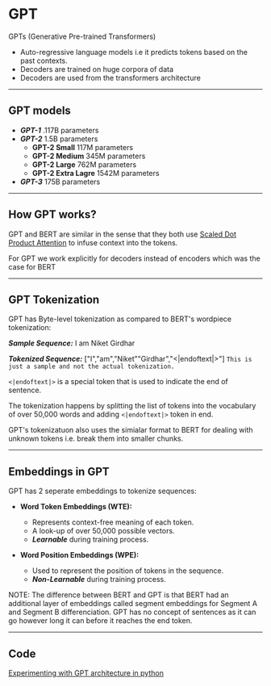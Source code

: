 # GPT

GPTs (Generative Pre-trained Transformers) 

- Auto-regressive language models i.e it predicts tokens based on the past contexts.
- Decoders are trained on huge corpora of data
- Decoders are used from the transformers architecture

---

## GPT models

- ***GPT-1*** .117B parameters
- ***GPT-2*** 1.5B parameters
    - **GPT-2 Small** 117M parameters
    - **GPT-2 Medium** 345M parameters
    - **GPT-2 Large** 762M parameters
    - **GPT-2 Extra Lagre** 1542M parameters
- ***GPT-3*** 175B parameters

---

## How GPT works?

GPT and BERT are similar in the sense that they both use [Scaled Dot Product Attention](how_transformers_use_attention.md) to infuse context into the tokens.

For GPT we work explicitly for decoders instead of encoders which was the case for BERT

---

## GPT Tokenization

GPT has Byte-level tokenization as compared to BERT's wordpiece tokenization:

***Sample Sequence:*** I am Niket Girdhar

***Tokenized Sequence:*** ["I","am","Niket""Girdhar","<|endoftext|>"] `This is just a sample and not the actual tokenization.`

`<|endoftext|>` is a special token that is used to indicate the end of sentence.

The tokenization happens by splitting the list of tokens into the vocabulary of over 50,000 words and adding `<|endoftext|>` token in end.

GPT's tokenizatuon also uses the simialar format to BERT for dealing with unknown tokens i.e. break them into smaller chunks.


---

## Embeddings in GPT

GPT has 2 seperate embeddings to tokenize sequences:

- **Word Token Embeddings (WTE):**
    - Represents context-free meaning of each token.
    - A look-up of over 50,000 possible vectors.
    - ***Learnable*** during training process.

- **Word Position Embeddings (WPE):**
    - Used to represent the position of tokens in the sequence.
    - ***Non-Learnable*** during training process.

NOTE: The difference between BERT and GPT is that BERT had an additional layer of embeddings called segment embeddings for Segment A and Segment B differenciation. GPT has no concept of sentences as it can go however long it can before it reaches the end token.

---

## Code

[Experimenting with GPT architecture in python](codes/gpt/gpt.ipynb)